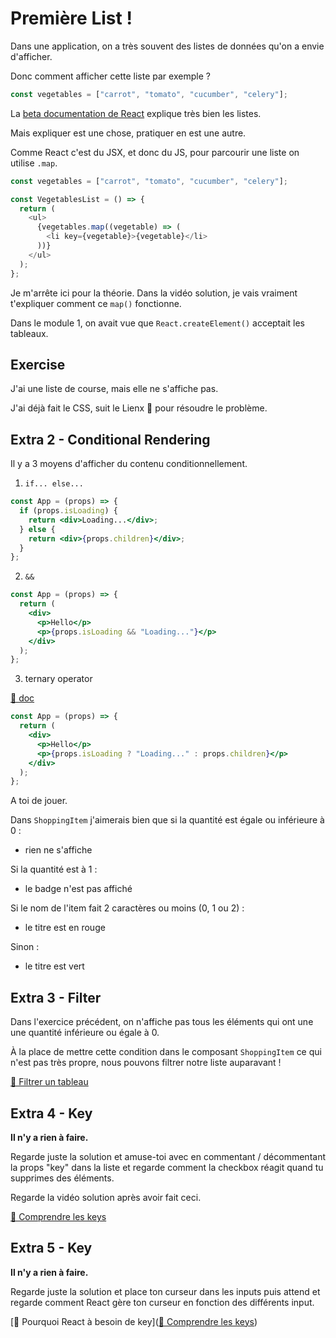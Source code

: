 # Première List !

Dans une application, on a très souvent des listes de données qu'on a envie d'afficher.

Donc comment afficher cette liste par exemple ?

```js
const vegetables = ["carrot", "tomato", "cucumber", "celery"];
```

La [beta documentation de React](https://beta.reactjs.org/learn/rendering-lists) explique très bien les listes.

Mais expliquer est une chose, pratiquer en est une autre.

Comme React c'est du JSX, et donc du JS, pour parcourir une liste on utilise `.map`.

```js
const vegetables = ["carrot", "tomato", "cucumber", "celery"];

const VegetablesList = () => {
  return (
    <ul>
      {vegetables.map((vegetable) => (
        <li key={vegetable}>{vegetable}</li>
      ))}
    </ul>
  );
};
```

Je m'arrête ici pour la théorie. Dans la vidéo solution, je vais vraiment t'expliquer
comment ce `map()` fonctionne.

Dans le module 1, on avait vue que `React.createElement()` acceptait les tableaux.

## Exercise

J'ai une liste de course, mais elle ne s'affiche pas.

J'ai déjà fait le CSS, suit le Lienx 🦁 pour résoudre le problème.

## Extra 2 - Conditional Rendering

Il y a 3 moyens d'afficher du contenu conditionnellement.

1. `if... else...`

```jsx
const App = (props) => {
  if (props.isLoading) {
    return <div>Loading...</div>;
  } else {
    return <div>{props.children}</div>;
  }
};
```

2. `&&`

```jsx
const App = (props) => {
  return (
    <div>
      <p>Hello</p>
      <p>{props.isLoading && "Loading..."}</p>
    </div>
  );
};
```

3. ternary operator

[📖 doc](https://developer.mozilla.org/fr/docs/Web/JavaScript/Reference/Operators/Conditional_Operator)

```jsx
const App = (props) => {
  return (
    <div>
      <p>Hello</p>
      <p>{props.isLoading ? "Loading..." : props.children}</p>
    </div>
  );
};
```

A toi de jouer.

Dans `ShoppingItem` j'aimerais bien que si la quantité est égale ou inférieure à 0 :

- rien ne s'affiche

Si la quantité est à 1 :

- le badge n'est pas affiché

Si le nom de l'item fait 2 caractères ou moins (0, 1 ou 2) :

- le titre est en rouge

Sinon :

- le titre est vert

## Extra 3 - Filter

Dans l'exercice précédent, on n'affiche pas tous les éléments qui ont une
une quantité inférieure ou égale à 0.

À la place de mettre cette condition dans le composant `ShoppingItem` ce
qui n'est pas très propre, nous pouvons filtrer notre liste auparavant !

[📖 Filtrer un tableau](https://beta.reactjs.org/learn/rendering-lists#filtering-arrays-of-items)

## Extra 4 - Key

**Il n'y a rien à faire.**

Regarde juste la solution et amuse-toi avec en commentant / décommentant
la props "key" dans la liste et regarde comment la checkbox réagit quand tu supprimes des éléments.

Regarde la vidéo solution après avoir fait ceci.

[📖 Comprendre les keys](https://beta.reactjs.org/learn/rendering-lists#filtering-arrays-of-items)

## Extra 5 - Key

**Il n'y a rien à faire.**

Regarde juste la solution et place ton curseur dans les inputs puis attend et regarde
comment React gère ton curseur en fonction des différents input.

[📖 Pourquoi React à besoin de key]([📖 Comprendre les keys](https://beta.reactjs.org/learn/rendering-lists#filtering-arrays-of-items))
